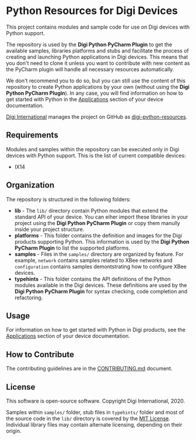 Python Resources for Digi Devices
=================================

This project contains modules and sample code for use on Digi devices with
Python support.

The repository is used by the **Digi Python PyCharm Plugin** to get the
available samples, libraries platforms and stubs and facilitate the process of
creating and launching Python applications in Digi devices. This means that you
don't need to clone it unless you want to contribute with new content as the
PyCharm plugin will handle all necessary resources automatically.

We don't recommend you to do so, but you can still use the content of this
repository to create Python applications by your own (without using the **Digi
Python PyCharm Plugin**). In any case, you will find information on how to get
started with Python in the [Applications][doc] section of your device
documentation.

[Digi International][Digi] manages the project on GitHub as
[digi-python-resources][digi-python-resources].


Requirements
------------

Modules and samples within the repository can be executed only in Digi devices
with Python support. This is the list of current compatible devices:

* IX14


Organization
------------

The repository is structured in the following folders:

* **lib** - The `lib/` directory contain Python modules that extend the
  standard API of your device. You can eiher import these libraries in your
  project using the **Digi Python PyCharm Plugin** or copy them manully inside
  your project structure.
* **platforms** - This folder contains the definition and images for the
  Digi products supporting Python. This information is used by the **Digi
  Python PyCharm Plugin** to list the supported platforms.
* **samples** - Files in the `samples/` directory are organized by feature.
  For example, `network` contains samples related to XBee networks and
  `configuration` contains samples demontstrating how to configure XBee
  devices.
* **typehints** - This folder contains the API definitions of the Python
  modules available in the Digi devices. These definitions are used by the
  **Digi Python PyCharm Plugin** for syntax checking, code completion and
  refactoring.


Usage
-----

For information on how to get started with Python in Digi products, see the
[Applications][doc] section of your device documentation.


How to Contribute
-----------------
The contributing guidelines are in the [CONTRIBUTING.md](CONTRIBUTING.md)
document.


License
-------

This software is open-source software. Copyright Digi International, 2020.

Samples within `samples/` folder, stub files in `typehints/` folder and most of
the source code in the `lib/` directory is covered by the
[MIT License](LICENSE.txt). Individual library files may contain alternate
licensing, depending on their origin.


[Digi]: http://www.digi.com
[digi-python-resources]: https://github.com/digidotcom/digi-python-resources
[doc]:https://www.digi.com/resources/documentation/digidocs/90002291/default.htm#containers/applications-cont.htm
